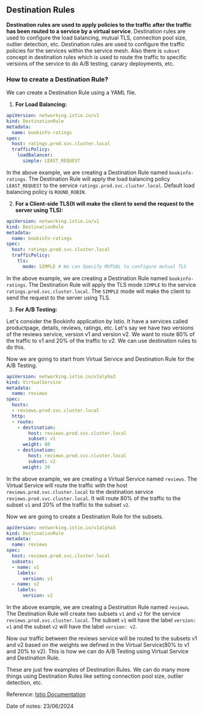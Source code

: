 ## Destination Rules

**Destination rules are used to apply policies to the traffic after the traffic has been routed to a service by a virtual service**. Destination rules are used to configure the load balancing, mutual TLS, connection pool size, outlier detection, etc. Destination rules are used to configure the traffic policies for the services within the service mesh. Also there is `subset` concept in destination rules which is used to route the traffic to specific versions of the service to do A/B testing, canary deployments, etc.

### How to create a Destination Rule?

We can create a Destination Rule using a YAML file.

1. **For Load Balancing:**

```yaml
apiVersion: networking.istio.io/v1
kind: DestinationRule
metadata:
  name: bookinfo-ratings
spec:
  host: ratings.prod.svc.cluster.local
  trafficPolicy:
    loadBalancer:
      simple: LEAST_REQUEST
```

In the above example, we are creating a Destination Rule named `bookinfo-ratings`. The Destination Rule will apply the load balancing policy `LEAST_REQUEST` to the service `ratings.prod.svc.cluster.local`. Default load balancing policy is `ROUND_ROBIN`.

2. **For a Client-side TLS(It will make the client to send the request to the server using TLS):**

```yaml
apiVersion: networking.istio.io/v1
kind: DestinationRule
metadata:
  name: bookinfo-ratings
spec:
  host: ratings.prod.svc.cluster.local
  trafficPolicy:
    tls:
      mode: SIMPLE # We can Specify MUTUAL to configure mutual TLS
```

In the above example, we are creating a Destination Rule named `bookinfo-ratings`. The Destination Rule will apply the TLS mode `SIMPLE` to the service `ratings.prod.svc.cluster.local`. The `SIMPLE` mode will make the client to send the request to the server using TLS.

3. **For A/B Testing:**

Let's consider the Bookinfo application by Istio. It have a services called productpage, details, reviews, ratings, etc. Let's say we have two versions of the reviews service, version v1 and version v2. We want to route 80% of the traffic to v1 and 20% of the traffic to v2. We can use destination rules to do this.

Now we are going to start from Virtual Service and Destination Rule for the A/B Testing.

```yaml
apiVersion: networking.istio.io/v1alpha3
kind: VirtualService
metadata:
  name: reviews
spec:
  hosts:
  - reviews.prod.svc.cluster.local
  http:
  - route:
    - destination:
        host: reviews.prod.svc.cluster.local
        subset: v1
      weight: 80
    - destination:
        host: reviews.prod.svc.cluster.local
        subset: v2
      weight: 20
```

In the above example, we are creating a Virtual Service named `reviews`. The Virtual Service will route the traffic with the host `reviews.prod.svc.cluster.local` to the destination service `reviews.prod.svc.cluster.local`. It will route 80% of the traffic to the subset `v1` and 20% of the traffic to the subset `v2`.

Now we are going to create a Destination Rule for the subsets.

```yaml
apiVersion: networking.istio.io/v1alpha3
kind: DestinationRule
metadata:
  name: reviews
spec:
  host: reviews.prod.svc.cluster.local
  subsets:
  - name: v1
    labels:
      version: v1
  - name: v2
    labels:
      version: v2
```

In the above example, we are creating a Destination Rule named `reviews`. The Destination Rule will create two subsets `v1` and `v2` for the service `reviews.prod.svc.cluster.local`. The subset `v1` will have the label `version: v1` and the subset `v2` will have the label `version: v2`.<br>

Now our traffic between the reviews service will be routed to the subsets v1 and v2 based on the weights we defined in the Virtual Service(80% to v1 and 20% to v2). This is how we can do A/B Testing using Virtual Service and Destination Rule.<br>

These are just few examples of Destination Rules. We can do many more things using Destination Rules like setting connection pool size, outlier detection, etc.<br>

Reference: [Istio Documentation](https://istio.io/latest/docs/reference/config/networking/destination-rule/)

Date of notes: 23/06/2024